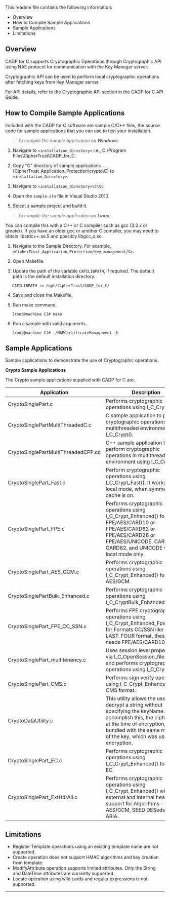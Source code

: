 This readme file contains the following information:

* Overview
* How to Compile Sample Applications
* Sample Applications
* Limitations

## Overview

CADP for C supports Cryptographic Operations through Cryptographic API using NAE protocol for communication with the Key Manager server.

Cryptographic API can be used to perform local cryptographic operations after fetching keys from Key Manager server.

For API details, refer to the Cryptographic API section in the CADP for C API Guide.

## How to Compile Sample Applications

Included with the CADP for C software are sample C/C++ files, the source code for sample applications that you can use to test your installation.

>*To compile the sample application on **Windows**:*

1. Navigate to `<installation_Directory>` i.e., C:\Program Files\CipherTrust\CADP_for_C\.

2. Copy "C" directory of sample applications (CipherTrust_Application_Protection\crypto\C) to `<installation_Directory>`.

3. Navigate to `<installation_Directory>\C\VC`

4. Open the `sample.sln` file in Visual Studio 2010.

5. Select a sample project and build it.

>*To compile the sample application on **Linux**:*

You can compile this with a C++ or C compiler such as gcc (3.2.x or greater). If you have an older gcc or another C compiler, you may need to obtain libstdc++.so.5 and possibly libgcc_s.so.

1. Navigate to the Sample Directory. For example, `<CipherTrust_Application_Protection/key_management/C>`.

2. Open Makefile.

3. Update the path of the variable `CAPILIBPATH`, if required. The default path is the default installation directory.
```
   CAPILIBPATH := /opt/CipherTrust/CADP_for_C/
```
4. Save and close the Makefile.

5. Run make command.
```
   [root@machine C]# make
```
6. Run a sample with valid arguments.
```
   [root@machine C]# ./NAECertificateManagement -h
```

## Sample Applications

Sample applications to demonstrate the use of Cryptographic operations.

**Crypto Sample Applications**

The Crypto sample applications supplied with CADP for C are:

Application| Description
---|---
CryptoSinglePart.c | Performs cryptographic operations using I_C_Crypt().
CryptoSinglePartMultiThreadedC.c | C sample application to perform cryptographic operations in multithreaded environment using I_C_Crypt().
CryptoSinglePartMultiThreadedCPP.cc | C++ sample application to perform cryptographic operations in multithreaded environment using I_C_Crypt().
CryptoSinglePart_Fast.c | Perform cryptographic operations using I_C_Crypt_Fast(). It works only in local mode, when symmetric cache is on.
CryptoSinglePart_FPE.c | Performs cryptographic operations using I_C_Crypt_Enhanced() for Algo FPE/AES/CARD10 or FPE/AES/CARD62 or FPE/AES/CARD26 or FPE/AES/UNICODE. CARD26, CARD62, and UNICODE works in local mode only.
CryptoSinglePart_AES_GCM.c | Performs cryptographic operations using I_C_Crypt_Enhanced() for Algo AES/GCM.
CryptoSinglePartBulk_Enhanced.c | Performs cryptographic operations using I_C_CryptBulk_Enhanced().
CryptoSinglePart_FPE_CC_SSN.c | Performs FPE cryptographic operations using I_C_Crypt_Enhanced_FpeFormat() for Formats CC/SSN like LAST_FOUR format, these format needs FPE/AES/CARD10 as algo.
CryptoSinglePart_multitenency.c| Uses session level properties file via I_C_OpenSession_filepath() and performs cryptographic operations using I_C_Crypt().
CryptoSinglePart_CMS.c | Performs sign verify operations using I_C_Crypt_Enhanced() in CMS format.
CryptoDataUtility.c | This utility allows the user to decrypt a  string without specifying the keyName. To  accomplish this, the cipher text, at the time of encryption, is bundled with the same meta data, of the key, which was used for encryption.
CryptoSinglePart_EC.c | Performs cryptographic operations using I_C_Crypt_Enhanced() for Algo EC.
CryptoSinglePart_ExtHdrAll.c | Performs cryptographic operations using I_C_Crypt_Enhanced() with external and internal header support for Algorithms - AES, AES/GCM, SEED DESede and ARIA.

## Limitations

* Register Template operations using an existing template name are not supported.
* Create operation does not support HMAC algorithms and key creation from template.
* ModifyAttribute operation supports limited attributes. Only the String and DateTime attributes are currently supported.
* Locate operation using wild cards and regular expressions is not supported.

---
